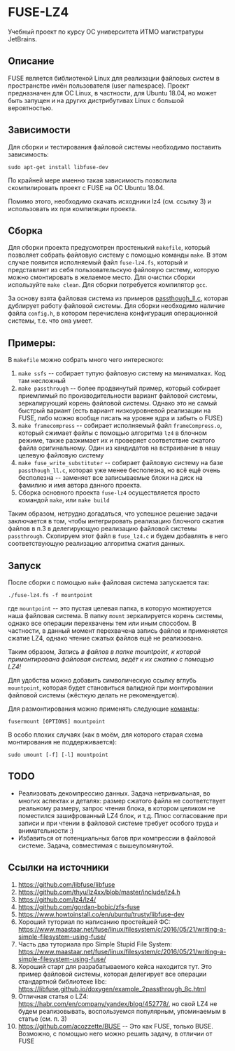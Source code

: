 # FUSE-LZ4

Учебный проект по курсу ОС университета ИТМО магистратуры JetBrains.

## Описание

FUSE является библиотекой Linux для реализации файловых систем в пространстве имён пользователя (user namespace). Проект предназначен для ОС Linux, в частности, для Ubuntu 18.04, но может быть запущен и на других дистрибутивах Linux с большой вероятностью.

## Зависимости

Для сборки и тестирования файловой системы необходимо поставить зависимость:

```sudo apt-get install libfuse-dev```

По крайней мере именно такая зависимость позволила скомпилировать проект с FUSE на ОС Ubuntu 18.04.

Помимо этого, необходимо скачать исходники lz4 (см. ссылку 3) и использовать их при компиляции проекта.

## Сборка
 
Для сборки проекта предусмотрен простенький `makefile`, который позволяет собрать файловую систему с помощью команды `make`. В этом случае появится исполняемый файл `fuse-lz4.fs`, который и представляет из себя пользовательскую файловую систему, которую можно смонтировать в желаемое место. Для очистки сборки используйте `make clean`. Для сборки потребуется компилятор `gcc`.

За основу взята файловая система из примеров [passthough_ll.c](https://libfuse.github.io/doxygen/example_2passthrough__ll_8c.html), которая дублирует работу файловой системы. Для сборки необходимо наличие файла `config.h`, в котором перечислена конфигурация операционной системы, т.е. что она умеет. 

## Примеры:

В `makefile` можно собрать много чего интересного:
1. `make ssfs` -- собирает тупую файловую систему на минималках. Код там несложный
2. `make passthrough` -- более продвинутый пример, который собирает приемлимый по производительности вариант файловой системы, зеркалирующий корень файловой системы. Однако это не самый быстрый вариант (есть вариант низкоуровневой реализации на FUSE, либо можно вообще писать на уровне ядра и забыть о FUSE)
3. `make framecompress` -- собирает исполняемый файл `frameCompress.o`, который сжимает файлы с помощью алгоритма `lz4` в блочном режиме, также разжимает их и проверяет соответствие сжатого файла оригинальному. Один из кандидатов на встраивание в нашу целевую файловую систему
4. `make fuse_write_substituter` -- собирает файловую систему на базе `passthough_ll.c`, которая уже менее бесполезна, но всё ещё очень бесполезна -- заменяет все записываемые блоки на диск на фамилию и имя автора данного проекта.
5. Сборка основного проекта `fuse-lz4` осуществляется просто командой `make`, или `make build`

Таким образом, нетрудно догадаться, что успешное решение задачи заключается в том, чтобы интегрировать реализацию блочного сжатия файлов в п.3 в делегирующую реализацию файловой системы `passthrough`. Скопируем этот файл в `fuse_lz4.c` и будем добавлять в него соответствующую реализацию алгоритма сжатия данных.

## Запуск
После сборки с помощью `make` файловая система запускается так:

```./fuse-lz4.fs -f mountpoint```

где `mountpoint` -- это пустая целевая папка, в которую монтируется наша файловая система. В папку `mount` зеркалируется корень системы, однако все операции перехвачены тем или иным способом. В частности, в данный момент перехвачена запись файлов и применяется сжатие LZ4, однако чтение сжатых файлов ещё не реализовано.

Таким образом, *Запись в файлов в папке mountpoint, к которой примонтирована файловая система, ведёт к их сжатию с помощью LZ4!*

Для удобства можно добавить символическую ссылку вглубь `mountpoint`, которая будет становиться валидной при монтировании файловой системы (жёсткую делать не рекомендуется).

Для размонтирования можно применять следующие [команды](https://manpages.ubuntu.com/manpages/artful/man1/fusermount.1.html):

```fusermount [OPTIONS] mountpoint```

В особо плохих случаях (как в моём, для которого старая схема монтирования не поддерживается):

```sudo umount [-f] [-l] mountpoint```

## TODO
* Реализовать декомпрессию данных. Задача нетривиальная, во многих аспектах и деталях: размер сжатого файла не соответствует реальному размеру, запрос чтения блока, в котором целиком не поместился зашифрованный LZ4 блок, и т.д. Плюс согласование при записи и при чтении в файловой системе требует особого труда и внимательности :)
* Избавиться от потенциальных багов при компрессии в файловой системе. Задача, совместимая с вышеупомянутой.

## Ссылки на источники

1. https://github.com/libfuse/libfuse
2. https://github.com/thyu/lz4xx/blob/master/include/lz4.h
3. https://github.com/lz4/lz4/
4. https://github.com/gordan-bobic/zfs-fuse
5. https://www.howtoinstall.co/en/ubuntu/trusty/libfuse-dev
6. Хороший туториал по написанию простейшей ФС: https://www.maastaar.net/fuse/linux/filesystem/c/2016/05/21/writing-a-simple-filesystem-using-fuse/
7. Часть два туториала про Simple Stupid File System: https://www.maastaar.net/fuse/linux/filesystem/c/2016/05/21/writing-a-simple-filesystem-using-fuse/
8. Хороший старт для разрабатываемого кейса находится тут. Это пример файловой системы, которая делегирует все операции стандартной библиотеке libc: https://libfuse.github.io/doxygen/example_2passthrough_8c.html
9. Отличная статья о LZ4: https://habr.com/en/company/yandex/blog/452778/, но свой LZ4 не будем реализовывать, воспользуемся популярным, упоминаемым в статье (см. п. 3)
10. https://github.com/acozzette/BUSE -- Это как FUSE, только BUSE. Возможно, с помощью него можно решить задачу, в отличии от FUSE